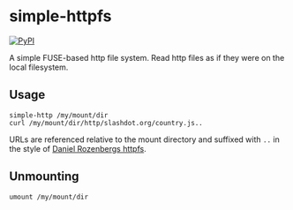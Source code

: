 # simple-httpfs

[![PyPI](https://img.shields.io/pypi/v/simple-httpfs.svg?logo=python&logoColor=white)](https://pypi.org/project/simple-httpfs/)

A simple FUSE-based http file system. Read http files as if they were on
the local filesystem.

## Usage

```
simple-http /my/mount/dir
curl /my/mount/dir/http/slashdot.org/country.js..
```

URLs are referenced relative to the mount directory and suffixed with `..` in
the style of [Daniel Rozenbergs
httpfs](https://github.com/danielrozenberg/httpfs).

## Unmounting

```
umount /my/mount/dir
```

